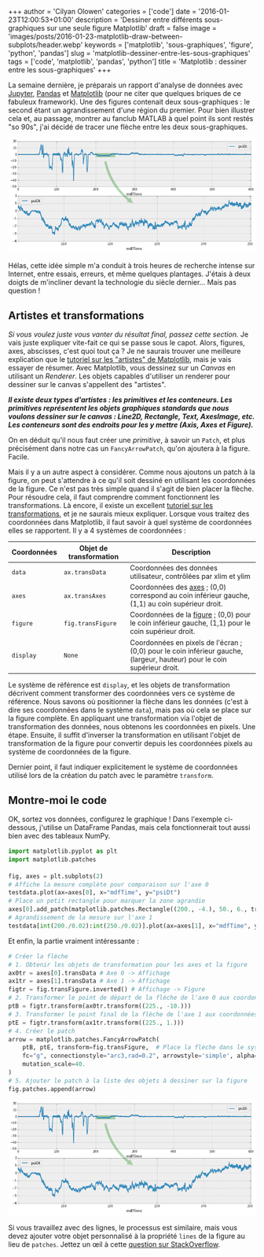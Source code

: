 +++
author = 'Cilyan Olowen'
categories = ['code']
date = '2016-01-23T12:00:53+01:00'
description = 'Dessiner entre différents sous-graphiques sur une seule figure Matplotlib'
draft = false
image = 'images/posts/2016-01-23-matplotlib-draw-between-subplots/header.webp'
keywords = ['matplotlib', 'sous-graphiques', 'figure', 'python', 'pandas']
slug = 'matplotlib-dessiner-entre-les-sous-graphiques'
tags = ['code', 'matplotlib', 'pandas', 'python']
title = 'Matplotlib : dessiner entre les sous-graphiques'
+++

La semaine dernière, je préparais un rapport d'analyse de données avec
[Jupyter](http://jupyter.org/), [Pandas](http://pandas.pydata.org/) et
[Matplotlib](http://matplotlib.org/) (pour ne citer que quelques briques de ce
fabuleux framework). Une des figures contenait deux sous-graphiques : le second
étant un agrandissement d'une région du premier. Pour bien illustrer cela et, au
passage, montrer au fanclub MATLAB à quel point ils sont restés "so 90s", j'ai
décidé de tracer une flèche entre les deux sous-graphiques.

<div class="text-center rounded-lg bg-theme-light/30 my-3">

![Figure Matplotlib montrant deux sous-graphiques avec une flèche traversant les deux](matplotlib_fig.png)

</div>

Hélas, cette idée simple m'a conduit à trois heures de recherche intense sur
Internet, entre essais, erreurs, et même quelques plantages. J'étais à deux
doigts de m'incliner devant la technologie du siècle dernier… Mais pas question
!

## Artistes et transformations

_Si vous voulez juste vous vanter du résultat final, passez cette section._ Je
vais juste expliquer vite-fait ce qui se passe sous le capot. Alors, figures,
axes, abscisses, c'est quoi tout ça ? Je ne saurais trouver une meilleure
explication que le
[tutoriel sur les "artistes" de Matplotlib](http://matplotlib.org/users/artists.html),
mais je vais essayer de résumer. Avec Matplotlib, vous dessinez sur un _Canvas_
en utilisant un _Renderer_. Les objets capables d'utiliser un renderer pour
dessiner sur le canvas s'appellent des "artistes".

**_Il existe deux types d'artistes : les primitives et les conteneurs. Les
primitives représentent les objets graphiques standards que nous voulons
dessiner sur le canvas : Line2D, Rectangle, Text, AxesImage, etc. Les conteneurs
sont des endroits pour les y mettre (Axis, Axes et Figure)._**

On en déduit qu'il nous faut créer une _primitive_, à savoir un `Patch`, et plus
précisément dans notre cas un `FancyArrowPatch`, qu'on ajoutera à la figure.
Facile.

Mais il y a un autre aspect à considérer. Comme nous ajoutons un patch à la
figure, on peut s'attendre à ce qu'il soit dessiné en utilisant les coordonnées
de la figure. Ce n'est pas très simple quand il s'agit de bien placer la flèche.
Pour résoudre cela, il faut comprendre comment fonctionnent les transformations.
Là encore, il existe un excellent
[tutoriel sur les transformations](http://matplotlib.org/users/transforms_tutorial.html),
et je ne saurais mieux expliquer. Lorsque vous traitez des coordonnées dans
Matplotlib, il faut savoir à quel système de coordonnées elles se rapportent. Il
y a 4 systèmes de coordonnées :

| Coordonnées | Objet de transformation | Description                                                                                                                                                               |
| ----------- | ----------------------- | ------------------------------------------------------------------------------------------------------------------------------------------------------------------------- |
| `data`      | `ax.transData`          | Coordonnées des données utilisateur, contrôlées par xlim et ylim                                                                                                          |
| `axes`      | `ax.transAxes`          | Coordonnées des [axes](http://matplotlib.org/api/axes_api.html#matplotlib.axes.Axes) ; (0,0) correspond au coin inférieur gauche, (1,1) au coin supérieur droit.          |
| `figure`    | `fig.transFigure`       | Coordonnées de la [figure](http://matplotlib.org/api/figure_api.html#matplotlib.figure.Figure) ; (0,0) pour le coin inférieur gauche, (1,1) pour le coin supérieur droit. |
| `display`   | `None`                  | Coordonnées en pixels de l'écran ; (0,0) pour le coin inférieur gauche, (largeur, hauteur) pour le coin supérieur droit.                                                  |

Le système de référence est `display`, et les objets de transformation décrivent
comment transformer des coordonnées vers ce système de référence. Nous savons où
positionner la flèche dans les données (c'est à dire ses coordonnées dans le
système `data`), mais pas où cela se place sur la figure complète. En appliquant
une transformation via l'objet de transformation des données, nous obtenons les
coordonnées en pixels. Une étape. Ensuite, il suffit d'inverser la
transformation en utilisant l'objet de transformation de la figure pour
convertir depuis les coordonnées pixels au système de coordonnées de la figure.

Dernier point, il faut indiquer explicitement le système de coordonnées utilisé
lors de la création du patch avec le paramètre `transform`.

## Montre-moi le code

OK, sortez vos données, configurez le graphique ! Dans l'exemple ci-dessous,
j'utilise un DataFrame Pandas, mais cela fonctionnerait tout aussi bien avec des
tableaux NumPy.

```python
import matplotlib.pyplot as plt
import matplotlib.patches

fig, axes = plt.subplots(2)
# Affiche la mesure complète pour comparaison sur l'axe 0
testdata.plot(ax=axes[0], x="mdfTime", y="psiDt")
# Place un petit rectangle pour marquer la zone agrandie
axes[0].add_patch(matplotlib.patches.Rectangle((200., -4.), 50., 6., transform=axes[0].transData, alpha=0.3, color="g"))
# Agrandissement de la mesure sur l'axe 1
testdata[int(200./0.02):int(250./0.02)].plot(ax=axes[1], x="mdfTime", y="psiDt")
```

Et enfin, la partie vraiment intéressante :

```python
# Créer la flèche
# 1. Obtenir les objets de transformation pour les axes et la figure
ax0tr = axes[0].transData # Axe 0 -> Affichage
ax1tr = axes[1].transData # Axe 1 -> Affichage
figtr = fig.transFigure.inverted() # Affichage -> Figure
# 2. Transformer le point de départ de la flèche de l'axe 0 aux coordonnées de la figure
ptB = figtr.transform(ax0tr.transform((225., -10.)))
# 3. Transformer le point final de la flèche de l'axe 1 aux coordonnées de la figure
ptE = figtr.transform(ax1tr.transform((225., 1.)))
# 4. Créer le patch
arrow = matplotlib.patches.FancyArrowPatch(
    ptB, ptE, transform=fig.transFigure,  # Place la flèche dans le système de coord. de la figure
    fc="g", connectionstyle="arc3,rad=0.2", arrowstyle='simple', alpha=0.3,
    mutation_scale=40.
)
# 5. Ajouter le patch à la liste des objets à dessiner sur la figure
fig.patches.append(arrow)
```

<div class="text-center rounded-lg my-3 bg-theme-light/30">

![Figure Matplotlib montrant deux sous-graphiques avec une flèche traversant les deux](matplotlib_fig.png)

</div>

Si vous travaillez avec des lignes, le processus est similaire, mais vous devez
ajouter votre objet personnalisé à la propriété `lines` de la figure au lieu de
`patches`. Jettez un œil à cette
[question sur StackOverflow](http://stackoverflow.com/questions/17543359/drawing-lines-between-two-plots-in-matplotlib/17560223#17560223).
